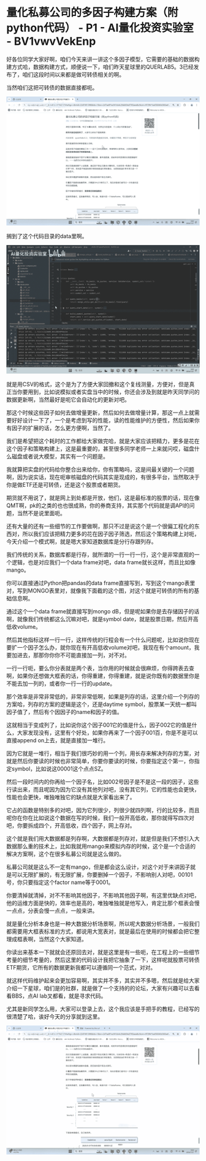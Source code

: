 # 量化私募公司的多因子构建方案（附python代码） - P1 - AI量化投资实验室 - BV1vwvVekEnp

好各位同学大家好啊，咱们今天来讲一讲这个多因子模型，它需要的基础的数据构建方式哈，数据构建方式，顺便说一下，咱们昨天星球里的QUERLAB5。3已经发布了，咱们这段时间以来都是做可转债相关的啊。

当然咱们这把可转债的数据直接都呃。

![](img/cec78f6f13be59258b1c0d4b483b4731_1.png)

搁到了这个代码目录的data里啊。

![](img/cec78f6f13be59258b1c0d4b483b4731_3.png)

就是用CSV的格式，这个是为了方便大家回撤和这个复线测量，方便对，但是真正当你要用到，比如说模拟或者实盘当中的时候，你还会涉及到就是昨天同学问的数据更新啊，当然最好是呃它会自动化的更新对吧。

那这个时候这些因子如何去做增量更新，然后如何去做增量计算，那这一点上就需要好好设计一下了，一个是考虑到写的性能，读的性能维护的方便性，然后如果你有因子的扩展的话，怎么更方便啊，当然了。

我们是希望把这个耗时的工作都给大家做完哈，就是大家应该把精力，更多是花在这个因子和策略构建上，这是最重要的，甚至很多同学老师一上来就问哎，磁盘什么磁盘或者说大模型，其实有一个问题是。

我就算把实盘的代码给你整合出来给你，你有策略吗，这是间最关键的一个问题啊，因为说实话，现在呃审核磁盘的代码其实是现成的，有很多平台，当然取决于你是做ETF还是可转债，还是这个股票或者期货。

期货就不用说了，就是网上到处都是开放，他们，这是最标准的股票的话，现在像QMT啊，pk的之类的也也很成熟，你的券商支持，其实那个代码就是调API的问题，当然不是说里面呃。

还有大量的还有一些细节的工作要做啊，那只不过是说这个是一个很偏工程化的东西对，所以我们应该把精力更多的花在因子因子筛选，然后这个策略构建上对呃，今天介绍一个模式啊，就是嗯大家知道数据库是分行存跟列存。

我们传统的关系，数据库都是行存，就所谓的一行一行一行，这个是非常直观的一个逻辑，也是对应我们一个data frame对吧，data frame就长这样，而且比如像mango。

你可以直接通过Python把pandas的data frame直接写到，写到这个mango表里对，写到MONGO表里对，就像我下面截的这个图，对这个就是可转债的所有的基础信息啊。

通过这个一个data frame就直接写到mongo dB，但是呢如果你是去存储因子的话啊，就像我们传统都这么沉嘛对吧，就是symbol date，就是股票日期，然后开高低收volume。

然后其他指标这样一行一行，这样传统的行程会有一个什么问题呢，比如说你现在要扩一个因子怎么办，就你现在有开高低收volume对吧，我现在有个amount，我要加进去，那那你你你不可能直接加一列，对不对。

一行一行呃，要么你分表就是两个表，当你用的时候就会很麻烦，你得跨表去查啊，如果你还想做大框表的话，你得重建，你得重建，就是说你既有的数据里你是不能去加一列的，或者你一行一行的update。

那个效率是非常非常低的，非常非常低啊，如果是列存的话，这里介绍一个列存的方案哈，列存的方案的逻辑是这个，还是daytime symbol，股票某一天统一都叫因子值了，然后有个因因子的name和因子的值。

这就相当于变成列了，比如说你这个因子001它的值是什么，因子002它的值是什么，大家发现没有，这里有个好处，如果你再来了一个因子001百，你是不是可以直接append on上去，就是直接加一堆行。

因为它就是一堆行，相当于我们很巧妙的用一个列，用长存来解决列存的方案，对就是然后你要读的时候也非常简单，你要你要读的时候，你要指定这个第一，你指定symbol，比如说这00001这个点点SZ。

然后一段时间内的你再给一个因子名，比如002号因子是不是这一段的因子，这些行读出来，而且呢因为因为它没有其他列对吧，没有其它列，它的性能也会更快，性能也会更快，唯独唯独它的缺点就是大家看出来了。

它占的函数是特别多的对吧，因为它列很少，列很少就四列啊，行的比较多，而且呢你在你在比如说这个数据在写的时候，我们一般开高低收，那你就得写四次对吧，你要拆成四个，开高低收，四个因子，网上存对。

这个就是我们用大数据都是列存啊，大数据都是列存对，就是但是我们不想引入大数据那么重的技术上，比如我就用mango来模拟内存的时候，这个是一个合适的解决方案啊，这个在很多私募公司就是这么做的。

私募公司就是这么不一定有mango，但是都会这么设计，对这个对于来讲因子就是可以无限扩展的，有无限扩展，你要删掉一个因子，不影响别人对吧，00101号，你只要指定这个factor name等于0001。

你要清掉就清掉，对不不影响其他因子，不影响其他因子啊，有这里优缺点对吧，他的运维方面是快的，效率也是高的，唯独唯独就是他写入，肯定比那个框表会慢一点点，分表会慢一点点，一般来讲。

就是量化分析本身也是一种大数据分析场景啊，所以呢大数据分析场景，一般我们都需要用大框表标准的方式，都说用大宽表对，就是最后在使用的时候都会把它整理成框表啊，当然这个大家知道。

你读出来基本一下就就会还原回去对，就是这里是有一些呃，在工程上的一些细节考量的细节考量的，然后这里的代码设计我把它抽象了一下，这样呢就股票可转债ETF期货，它所有的数据更新我都可以遵循同一个范式，对对。

就这样代码维护起来会更加容易啊，其实并不多，其实并不多嗯，然后就是给大家介绍一下星球，咱们是的社群，就是做了一个支持的的论坛，大家有兴趣可以去看看BBS，点AI lab叉都看，就是寻求代码。

尤其是新同学怎么用，大家可以登录上去，这个我应该是手把手的教程，已经写的很清楚了哈，诶好今天的分享就到这里。



![](img/cec78f6f13be59258b1c0d4b483b4731_5.png)